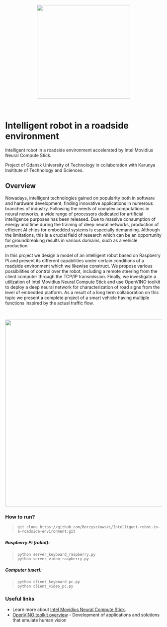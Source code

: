 <p align="center"><img src="https://www.sbcar.eu/wp-content/uploads/2018/05/Gdansk-University-of-Technology-loggo.png" width="300" align="middle"></p>

<br>

# Intelligent robot in a roadside environment
Intelligent robot in a roadside environment accelerated by Intel Movidius Neural Compute Stick.

Project of Gdańsk University of Technology in collaboration with Karunya Insititute of Technology and Sciences.

## Overview

Nowadays, intelligent technologies gained on popularity both in software and hardware development, finding innovative applications in numerous branches of industry. Following the needs of complex computations in neural networks, a wide range of processors dedicated for artificial intelligence purposes has been released. Due to massive consumption of energy and time during the training of deep neural networks, production of efficient AI chips for embedded systems is especially demanding. Although the limitations, this is a crucial field of research which can be an opportunity for groundbreaking results in various domains, such as a vehicle production. 

In this project we design a model of an intelligent robot based on Raspberry Pi and present its different capabilities under certain conditions of a roadside environment which we likewise construct. We propose various possibilities of control over the robot, including a remote steering from the client computer through the TCP/IP transmission. Finally, we investigate a utilization of Intel Movidius Neural Compute Stick and use OpenVINO toolkit to deploy a deep neural network for characterization of road signs from the level of embedded platform. As a result of a long term collaboration on this topic we present a complete project of a smart vehicle having multiple functions inspired by the actual traffic flow.

<br>

<p align="center"><img src="https://imgur.com/w9fNPhL.jpg" width="600" align="middle"></p>


### How to run?
>~~~~
>git clone https://github.com/Borzyszkowski/Intelligent-robot-in-a-roadside-environment.git
>~~~~

##### Raspberry Pi (robot):
>~~~~
>python server_keyboard_raspberry.py
>python server_video_raspberry.py
>~~~~

##### Computer (user):
>~~~~
>python client_keyboard_pc.py
>python client_video_pc.py
>~~~~


### Useful links

* Learn more about [Intel Movidius Neural Compute Stick](https://software.intel.com/en-us/movidius-ncs).
* [OpenVINO toolkit overview](https://software.intel.com/en-us/openvino-toolkit) - Development of applications and solutions that emulate human vision
